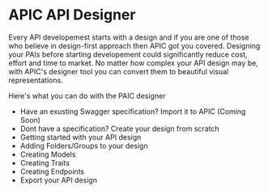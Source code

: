# APIC API Designer

Every API developemest starts with a design and if you are one of those who believe in design-first approach then APIC got you covered. Designing your PAIs before starting developement could significantly reduce cost, effort and time to market. No matter how complex your API design may be, with APIC's designer tool you can convert them to beautiful visual representations.



Here's what you can do with the PAIC designer

* Have an exusting Swagger specification? Import it to APIC \(Coming Soon\)
* Dont have a specification? Create your design from scratch
* Getting started with your API design
* Adding Folders\/Groups to your design
* Creating Models
* Creating Traits
* Creating Endpoints
* Export your API design

